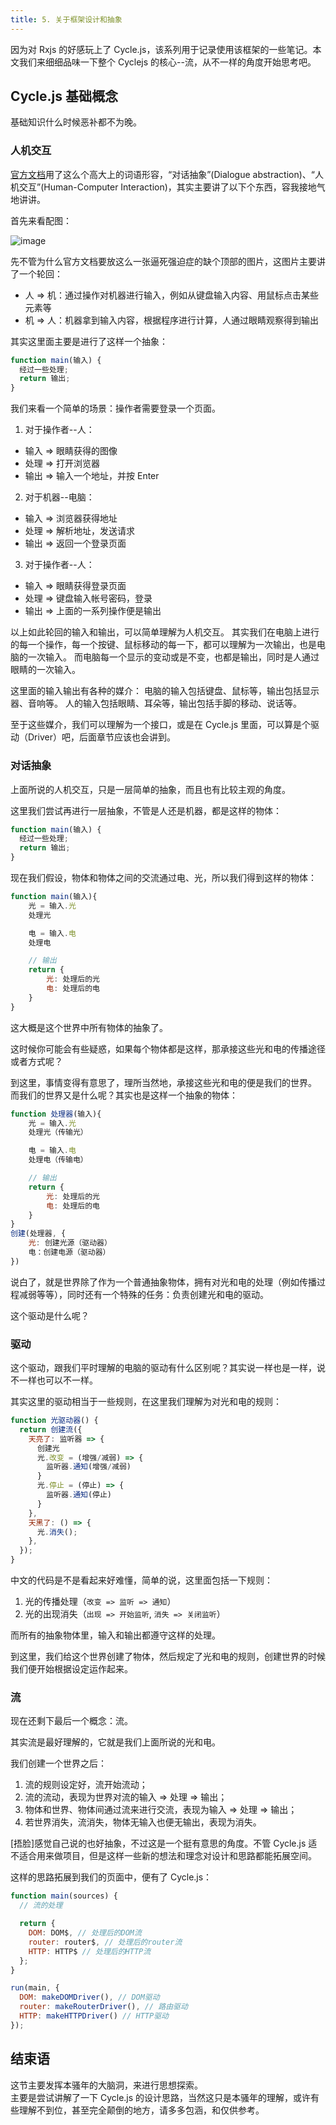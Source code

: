 ```yaml
---
title: 5. 关于框架设计和抽象
---
```


因为对 Rxjs 的好感玩上了 Cycle.js，该系列用于记录使用该框架的一些笔记。本文我们来细细品味一下整个 Cyclejs 的核心--流，从不一样的角度开始思考吧。

<!--more-->

## Cycle.js 基础概念

基础知识什么时候恶补都不为晚。

### 人机交互

[官方文档](https://cycle.js.org/dialogue.html)用了这么个高大上的词语形容，“对话抽象”(Dialogue abstraction)、“人机交互”(Human-Computer Interaction)，其实主要讲了以下个东西，容我接地气地讲讲。

首先来看配图：

![image](https://github-imglib-1255459943.cos.ap-chengdu.myqcloud.com/8JS%60Y%7B$TBJ1H%29%7B_~O6DI907.png)

先不管为什么官方文档要放这么一张逼死强迫症的缺个顶部的图片，这图片主要讲了一个轮回：

- 人 => 机：通过操作对机器进行输入，例如从键盘输入内容、用鼠标点击某些元素等
- 机 => 人：机器拿到输入内容，根据程序进行计算，人通过眼睛观察得到输出

其实这里面主要是进行了这样一个抽象：

```javascript
function main(输入) {
  经过一些处理;
  return 输出;
}
```

我们来看一个简单的场景：操作者需要登录一个页面。

1. 对于操作者--人：

- 输入 => 眼睛获得的图像
- 处理 => 打开浏览器
- 输出 => 输入一个地址，并按 Enter

2. 对于机器--电脑：

- 输入 => 浏览器获得地址
- 处理 => 解析地址，发送请求
- 输出 => 返回一个登录页面

3. 对于操作者--人：

- 输入 => 眼睛获得登录页面
- 处理 => 键盘输入帐号密码，登录
- 输出 => 上面的一系列操作便是输出

以上如此轮回的输入和输出，可以简单理解为人机交互。
其实我们在电脑上进行的每一个操作，每一个按键、鼠标移动的每一下，都可以理解为一次输出，也是电脑的一次输入。
而电脑每一个显示的变动或是不变，也都是输出，同时是人通过眼睛的一次输入。

这里面的输入输出有各种的媒介：
电脑的输入包括键盘、鼠标等，输出包括显示器、音响等。
人的输入包括眼睛、耳朵等，输出包括手脚的移动、说话等。

至于这些媒介，我们可以理解为一个接口，或是在 Cycle.js 里面，可以算是个驱动（Driver）吧，后面章节应该也会讲到。

### 对话抽象

上面所说的人机交互，只是一层简单的抽象，而且也有比较主观的角度。

这里我们尝试再进行一层抽象，不管是人还是机器，都是这样的物体：

```javascript
function main(输入) {
  经过一些处理;
  return 输出;
}
```

现在我们假设，物体和物体之间的交流通过电、光，所以我们得到这样的物体：

```javascript
function main(输入){
    光 = 输入.光
    处理光

    电 = 输入.电
    处理电

    // 输出
    return {
        光: 处理后的光
        电: 处理后的电
    }
}
```

这大概是这个世界中所有物体的抽象了。

这时候你可能会有些疑惑，如果每个物体都是这样，那承接这些光和电的传播途径或者方式呢？

到这里，事情变得有意思了，理所当然地，承接这些光和电的便是我们的世界。
而我们的世界又是什么呢？其实也是这样一个抽象的物体：

```javascript
function 处理器(输入){
    光 = 输入.光
    处理光（传输光）

    电 = 输入.电
    处理电（传输电）

    // 输出
    return {
        光: 处理后的光
        电: 处理后的电
    }
}
创建(处理器, {
    光: 创建光源（驱动器）
    电：创建电源（驱动器）
})
```

说白了，就是世界除了作为一个普通抽象物体，拥有对光和电的处理（例如传播过程减弱等等），同时还有一个特殊的任务：负责创建光和电的驱动。

这个驱动是什么呢？

### 驱动

这个驱动，跟我们平时理解的电脑的驱动有什么区别呢？其实说一样也是一样，说不一样也可以不一样。

其实这里的驱动相当于一些规则，在这里我们理解为对光和电的规则：

```javascript
function 光驱动器() {
  return 创建流({
    天亮了: 监听器 => {
      创建光
      光.改变 = (增强/减弱) => {
        监听器.通知(增强/减弱)
      }
      光.停止 = (停止) => {
        监听器.通知(停止)
      }
    },
    天黑了: () => {
      光.消失();
    },
  });
}
```

中文的代码是不是看起来好难懂，简单的说，这里面包括一下规则：

1. 光的传播处理（`改变 => 监听 => 通知`）
2. 光的出现消失（`出现 => 开始监听`, `消失 => 关闭监听`）

而所有的抽象物体里，输入和输出都遵守这样的处理。

到这里，我们给这个世界创建了物体，然后规定了光和电的规则，创建世界的时候我们便开始根据设定运作起来。

### 流

现在还剩下最后一个概念：流。

其实流是最好理解的，它就是我们上面所说的光和电。

我们创建一个世界之后：

1. 流的规则设定好，流开始流动；
2. 流的流动，表现为世界对流的输入 => 处理 => 输出；
3. 物体和世界、物体间通过流来进行交流，表现为输入 => 处理 => 输出；
4. 若世界消失，流消失，物体无输入也便无输出，表现为消失。

[捂脸]感觉自己说的也好抽象，不过这是一个挺有意思的角度。不管 Cycle.js 适不适合用来做项目，但是这样一些新的想法和理念对设计和思路都能拓展空间。

这样的思路拓展到我们的页面中，便有了 Cycle.js：

```javascript
function main(sources) {
  // 流的处理

  return {
    DOM: DOM$, // 处理后的DOM流
    router: router$, // 处理后的router流
    HTTP: HTTP$ // 处理后的HTTP流
  };
}

run(main, {
  DOM: makeDOMDriver(), // DOM驱动
  router: makeRouterDriver(), // 路由驱动
  HTTP: makeHTTPDriver() // HTTP驱动
});
```

## 结束语

这节主要发挥本骚年的大脑洞，来进行思想探索。  
主要是尝试讲解了一下 Cycle.js 的设计思路，当然这只是本骚年的理解，或许有些理解不到位，甚至完全颠倒的地方，请多多包涵，和仅供参考。
